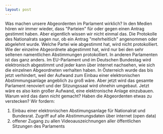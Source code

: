 ```yaml
---
layout: post
---
```


Was machen unsere Abgeordenten im Parlament wirklich? In den Medien hören wir immer wieder, dass "Parteien" für oder gegen einen Antrag gestimmt haben. Aber eigentlich wissen wir nicht einmal das. Die Protokolle des Nationalrats sagen nur, ob ein Antrag "mehrheitlich" angenommen oder abgelehnt wurde. Welche Partei wie abgestimmt hat, wird nicht protokolliert. Wie der einzelne Abgeordnete abgestimmt hat, wird nur bei den sehr seltenen namentlichen Abstimmungen protokolliert. In anderen Parlamenten ist das ganz anders. Im EU-Parlament und im Deutschen Bundestag wird elektronisch abgestimmt und jeder kann über internet nachsehen, wie sich die einzelnen Abgeordneten verhalten haben. In Österreich wurde das bis jetzt verhindert, weil der Aufwand zum Einbau einer elektronischen Abstimmungsanlage angeblich zu groß wäre. Aber jetzt wird das gesamte Parlament renoviert und der Sitzungssaal wird ohnehin umgebaut. Jetzt wäre es also kein großer Aufwand, eine elektronische Anlage einzubauen. Warum wird das dann nicht gemacht? Haben die Abgeordenten etwas zu verstecken? Wir fordern:

1. Einbau einer elektronischen Abstimungsanlage für Nationalrat und Bundesrat. Zugriff auf alle Abstimmungsdaten über internet (open data)
2. offener Zugang zu allen Videoauszeichnungen aller öffentlichen Sitzungen des Parlaments
